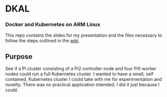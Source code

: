 # DKAL
### Docker and Kubernetes on ARM Linux

This repo contains the slides for my presentation and the  files necessary to follow the steps outlined in the [wiki](https://github.com/k4k/DKAL/wiki).

## Purpose
See if a Pi cluster consisting of a Pi2 controller node and four Pi0 worker nodes could run a full Kubernetes cluster. I wanted to have a small, self contained, Kubernetes cluster I could take with me for experimentation and novelty. There was no practical application intended. I did it just because I could.

